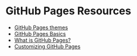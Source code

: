 # GitHub Pages Resources

* [GitHub Pages themes](https://github.com/pages-themes)
* [GitHub Pages Basics](https://help.github.com/categories/github-pages-basics/)
* [What is GitHub Pages?](https://help.github.com/articles/what-is-github-pages/)
* [Customizing GitHub Pages](https://help.github.com/categories/customizing-github-pages/)
